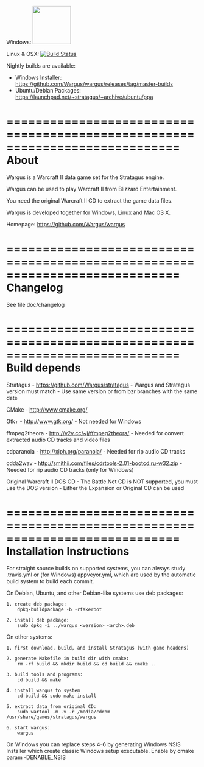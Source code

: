 Windows: <a href="https://ci.appveyor.com/project/timfel/wargus"><img width="100" src="https://ci.appveyor.com/api/projects/status/github/Wargus/wargus?branch=master&svg=true"></a>

Linux & OSX: [![Build Status](https://travis-ci.org/Wargus/wargus.svg?branch=master)](https://travis-ci.org/Wargus/wargus)

Nightly builds are available:

- Windows Installer: https://github.com/Wargus/wargus/releases/tag/master-builds
- Ubuntu/Debian Packages: https://launchpad.net/~stratagus/+archive/ubuntu/ppa


============================================================================
About
============================================================================

Wargus is a Warcraft II data game set for the Stratagus engine.

Wargus can be used to play Warcraft II from Blizzard Entertainment.

You need the original Warcraft II CD to extract the game data files.

Wargus is developed together for Windows, Linux and Mac OS X.

Homepage: https://github.com/Wargus/wargus

============================================================================
Changelog
============================================================================

See file doc/changelog

============================================================================
Build depends
============================================================================

Stratagus
	- https://github.com/Wargus/stratagus
	- Wargus and Stratagus version must match
	- Use same version or from bzr branches with the same date

CMake
	- http://www.cmake.org/

Gtk+
	- http://www.gtk.org/
	- Not needed for Windows

ffmpeg2theora
	- http://v2v.cc/~j/ffmpeg2theora/
	- Needed for convert extracted audio CD tracks and video files

cdparanoia
	- http://xiph.org/paranoia/
	- Needed for rip audio CD tracks

cdda2wav
	- http://smithii.com/files/cdrtools-2.01-bootcd.ru-w32.zip
	- Needed for rip audio CD tracks (only for Windows)

Original Warcraft II DOS CD
	- The Battle.Net CD is NOT supported, you must use the DOS version
	- Either the Expansion or Original CD can be used

============================================================================
Installation Instructions
============================================================================

For straight source builds on supported systems, you can always study
.travis.yml or (for Windows) appveyor.yml, which are used by the automatic
build system to build each commit.

On Debian, Ubuntu, and other Debian-like systems use deb packages:

	1. create deb package:
		dpkg-buildpackage -b -rfakeroot

	2. install deb package:
		sudo dpkg -i ../wargus_<version>_<arch>.deb

On other systems:

	1. first download, build, and install Stratagus (with game headers)

	2. generate Makefile in build dir with cmake:
		rm -rf build && mkdir build && cd build && cmake ..

	3. build tools and programs:
		cd build && make

	4. install wargus to system
		cd build && sudo make install

	5. extract data from original CD:
		sudo wartool -m -v -r /media/cdrom /usr/share/games/stratagus/wargus

	6. start wargus:
		wargus

On Windows you can replace steps 4-6 by generating Windows NSIS Installer which
create classic Windows setup executable. Enable by cmake param -DENABLE_NSIS
